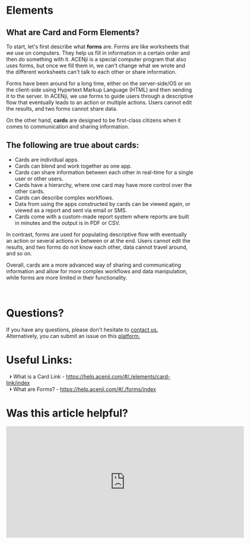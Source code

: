 # Elements

## **What are Card and Form Elements?**

To start, let's first describe what **forms** are. Forms are like worksheets that we use on computers. They help us fill in information in a certain order and then do something with it. ACENji is a special computer program that also uses forms, but once we fill them in, we can't change what we wrote and the different worksheets can't talk to each other or share information.   

Forms have been around for a long time, either on the server-side/OS or on the client-side using Hypertext Markup Language (HTML) and then sending it to the server. In ACENji, we use forms to guide users through a descriptive flow that eventually leads to an action or multiple actions. Users cannot edit the results, and two forms cannot share data.

On the other hand, **cards** are designed to be first-class citizens when it comes to communication and sharing information.   
## The following are true about cards:

- Cards are individual apps.  
- Cards can blend and work together as one app.  
- Cards can share information between each other in real-time for a single user or other users.  
- Cards have a hierarchy, where one card may have more control over the other cards.  
- Cards can describe complex workflows.  
- Data from using the apps constructed by cards can be viewed again, or viewed as a report and sent via email or SMS.  
- Cards come with a custom-made report system where reports are built in minutes and the output is in PDF or CSV.  

In contrast, forms are used for populating descriptive flow with eventually an action or several actions in between or at the end. Users cannot edit the results, and two forms do not know each other, data cannot travel around, and so on.

Overall, cards are a more advanced way of sharing and communicating information and allow for more complex workflows and data manipulation, while forms are more limited in their functionality.



<p style="margin-top:70px;"></p>  
  

# Questions? 

If you have any questions, please don't hesitate to <a href="https://www.acenji.com/contact" target="_blank" rel="noopener">contact us.</a>   
Alternatively, you can submit an issue on this <a href="https://github.com/acenji/acenji-help/issues" target="_blank" rel="noopener">platform.</a>  
<p style="margin-top:30px;"></p>


# Useful Links:
      
<span class="triangle"></span> What is a Card Link - https://help.acenji.com/#/./elements/card-link/index    
<span class="triangle"></span> What are Forms? - https://help.acenji.com/#/./forms/index  

<style>
.triangle {
display: inline-block;
width: 0;
height: 0;
border-style: solid;
border-width: 5px 0 5px 5px;
border-color: transparent transparent transparent #595959;
margin-left: 10px;
}
</style>
<p style="margin-top:30px;"></p>


# Was this article helpful?

<iframe src="https://docs.google.com/forms/d/e/1FAIpQLScqkrNexIQEDT2bmClsGNHiI6xhnVkdiHHrvlROvAHVsaB24A/viewform?embedded=true" width="640" height="300" frameborder="0" marginheight="0" marginwidth="0">Wird geladen…</iframe>





